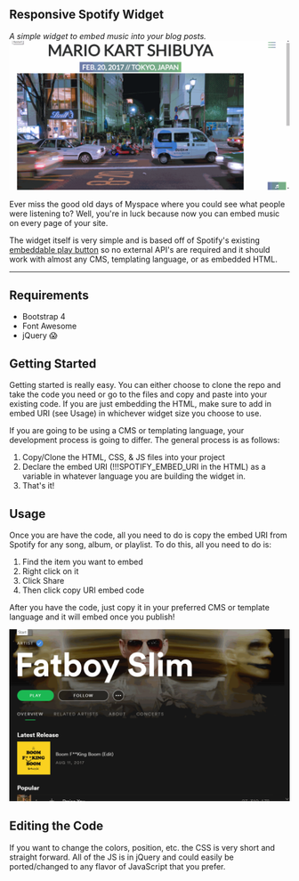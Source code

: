 Responsive Spotify Widget
-------------------------
*A simple widget to embed music into your blog posts.*
![In Action!](https://github.com/DoomPatrol/responsive-spotify-widget/blob/master/embed-gif.gif)

Ever miss the good old days of Myspace where you could see what people were listening to? Well, you're in luck because now you can embed music on every page of your site.

The widget itself is very simple and is based off of Spotify's existing [embeddable play button](https://developer.spotify.com/technologies/widgets/spotify-play-button/)  so no external API's are required and it should work with almost any CMS, templating language, or as embedded HTML.

----------


Requirements
-------------------

- Bootstrap 4
- Font Awesome
- jQuery :scream:


Getting Started
---------
Getting started is really easy. You can either choose to clone the repo and take the code you need or go to the files and copy and paste into your existing code. If you are just embedding the HTML, make sure to add in embed URI (see Usage) in whichever widget size you choose to use.

If you are going to be using a CMS or templating language, your development process is going to differ. The general process is as follows:
1. Copy/Clone the HTML, CSS, & JS files into your project
2. Declare the embed URI (!!!SPOTIFY_EMBED_URI in the HTML) as a variable in whatever language you are building the widget in.
3. That's it!

Usage
---------
Once you are have the code, all you need to do is copy the embed URI from Spotify for any song, album, or playlist. To do this, all you need to do is:

 1. Find the item you want to embed
 2. Right click on it
 3. Click Share
 4. Then click copy URI embed code

After you have the code, just copy it in your preferred CMS or template language and it will embed once you publish!


![enter image description here](https://github.com/DoomPatrol/responsive-spotify-widget/blob/master/copy-uri.gif)

Editing the Code
---------
If you want to change the colors, position, etc. the CSS is very short and straight forward. All of the JS is in jQuery and could easily be ported/changed to any flavor of JavaScript that you prefer.
